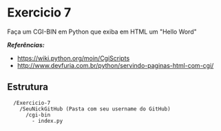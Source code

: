# Exercicio 7
Faça um CGI-BIN em Python que exiba em HTML um "Hello Word"

***Referências:*** 
* <https://wiki.python.org/moin/CgiScripts>
* <http://www.devfuria.com.br/python/servindo-paginas-html-com-cgi/>


## Estrutura 

```
  /Exercicio-7
    /SeuNickGitHub (Pasta com seu username do GitHub)
      /cgi-bin
        - index.py
```
